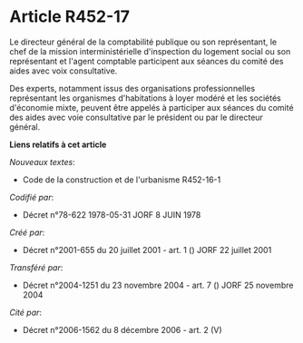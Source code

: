 # Article R452-17

Le directeur général de la comptabilité publique ou son représentant, le chef de la mission interministérielle d'inspection
du logement social ou son représentant et l'agent comptable participent aux séances du comité des aides avec voix
consultative.

Des experts, notamment issus des organisations professionnelles représentant les organismes d'habitations à loyer modéré et
les sociétés d'économie mixte, peuvent être appelés à participer aux séances du comité des aides avec voie consultative par
le président ou par le directeur général.

**Liens relatifs à cet article**

_Nouveaux textes_:

  - Code de la construction et de l'urbanisme R452-16-1

_Codifié par_:

  - Décret n°78-622 1978-05-31 JORF 8 JUIN 1978

_Créé par_:

  - Décret n°2001-655 du 20 juillet 2001 - art. 1 () JORF 22 juillet 2001

_Transféré par_:

  - Décret n°2004-1251 du 23 novembre 2004 - art. 7 () JORF 25 novembre 2004

_Cité par_:

  - Décret n°2006-1562 du 8 décembre 2006 - art. 2 (V)
